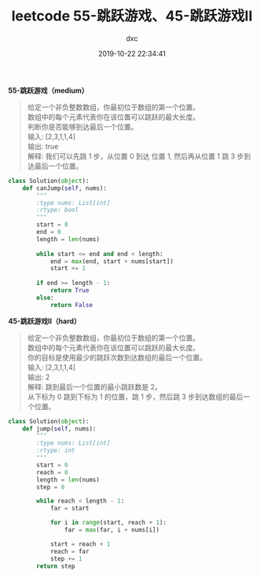 ﻿---
layout:     post
title:      "leetcode 55-跳跃游戏、45-跳跃游戏II"
date:       2019-10-22 22:34:41
author:     "dxc"
header-img: "img/post-bg-rwd.jpg"
tags:
    - 刷题
---

**55-跳跃游戏（medium）**     
> 给定一个非负整数数组，你最初位于数组的第一个位置。  
数组中的每个元素代表你在该位置可以跳跃的最大长度。   
判断你是否能够到达最后一个位置。   
输入: [2,3,1,1,4]     
输出: true     
解释: 我们可以先跳 1 步，从位置 0 到达 位置 1, 然后再从位置 1 跳 3 步到达最后一个位置。   

```python
class Solution(object):
    def canJump(self, nums):
        """
        :type nums: List[int]
        :rtype: bool
        """
        start = 0
        end = 0
        length = len(nums)
        
        while start <= end and end < length:
            end = max(end, start + nums[start])
            start += 1
            
        if end >= length - 1:
            return True
        else:
            return False
```

**45-跳跃游戏II（hard）**  
> 给定一个非负整数数组，你最初位于数组的第一个位置。  
数组中的每个元素代表你在该位置可以跳跃的最大长度。  
你的目标是使用最少的跳跃次数到达数组的最后一个位置。   
输入: [2,3,1,1,4]   
输出: 2   
解释: 跳到最后一个位置的最小跳跃数是 2。    
     从下标为 0 跳到下标为 1 的位置，跳 1 步，然后跳 3 步到达数组的最后一个位置。    


```python
class Solution(object):
    def jump(self, nums):
        """
        :type nums: List[int]
        :rtype: int
        """
        start = 0
        reach = 0
        length = len(nums)
        step = 0

        while reach < length - 1:
            far = start

            for i in range(start, reach + 1):
                far = max(far, i + nums[i])

            start = reach + 1
            reach = far
            step += 1
        return step
```
